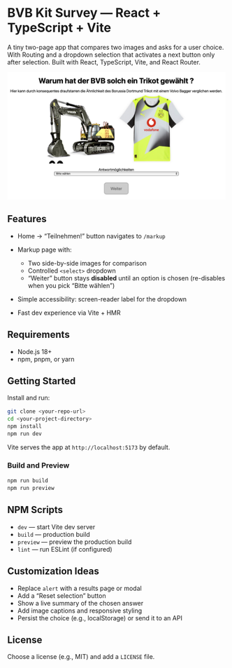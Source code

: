 # BVB Kit Survey — React + TypeScript + Vite

A tiny two-page app that compares two images and asks for a user choice. With Routing and a dropdown selection that activates a next button only after selection.
Built with React, TypeScript, Vite, and React Router.

<img src="Bildschirmfoto 2025-09-18 um 11.26.52.png" alt="alt text" width="500">

## Features

* Home → “Teilnehmen!” button navigates to `/markup`
* Markup page with:

    * Two side-by-side images for comparison
    * Controlled `<select>` dropdown
    * “Weiter” button stays **disabled** until an option is chosen (re-disables when you pick “Bitte wählen”)
* Simple accessibility: screen-reader label for the dropdown
* Fast dev experience via Vite + HMR

## Requirements

* Node.js 18+
* npm, pnpm, or yarn

## Getting Started

Install and run:

```bash
git clone <your-repo-url>
cd <your-project-directory>
npm install
npm run dev
```

Vite serves the app at `http://localhost:5173` by default.

### Build and Preview

```bash
npm run build
npm run preview
```


## NPM Scripts

* `dev` — start Vite dev server
* `build` — production build
* `preview` — preview the production build
* `lint` — run ESLint (if configured)

## Customization Ideas

* Replace `alert` with a results page or modal
* Add a “Reset selection” button
* Show a live summary of the chosen answer
* Add image captions and responsive styling
* Persist the choice (e.g., localStorage) or send it to an API

## License

Choose a license (e.g., MIT) and add a `LICENSE` file.

